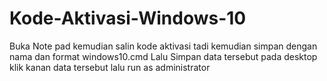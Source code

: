 # Kode-Aktivasi-Windows-10
Buka Note pad 
kemudian salin kode aktivasi tadi
kemudian simpan dengan nama dan format windows10.cmd
Lalu Simpan data tersebut pada desktop
klik kanan data tersebut lalu run as administrator
